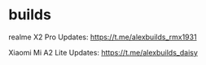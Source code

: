 # builds

realme X2 Pro Updates: https://t.me/alexbuilds_rmx1931

Xiaomi Mi A2 Lite Updates: https://t.me/alexbuilds_daisy
